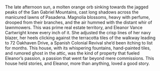 The late afternoon sun, a molten orange orb sinking towards the jagged peaks of the San Gabriel Mountains, cast long shadows across the manicured lawns of Pasadena.  Magnolia blossoms, heavy with perfume, drooped from their branches, and the air hummed with the distant whir of lawnmowers.  This was prime real estate territory, and  Eleanor Vance Cartwright knew every inch of it.  She adjusted the crisp lines of her navy blazer, her heels clicking against the terracotta tiles of the walkway leading to 72 Oakhaven Drive, a Spanish Colonial Revival she’d been itching to list for months.  This house, with its whispering fountains, hand-painted tiles, and rumored ghost in the attic, was the kind of property that fueled Eleanor’s passion, a passion that went far beyond mere commissions. This house held stories, and Eleanor, more than anything, loved a good story.
